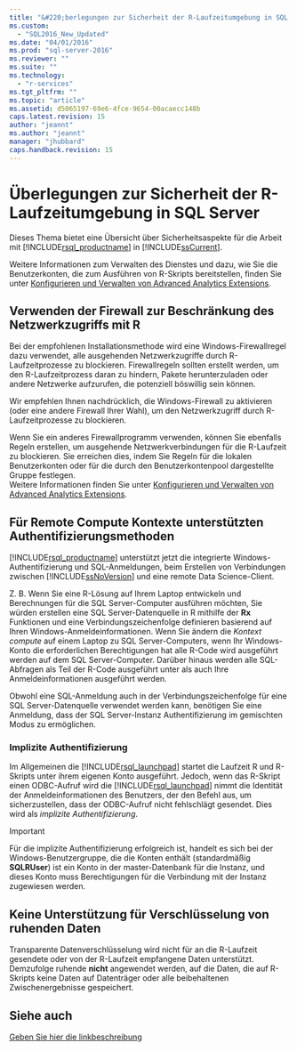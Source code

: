 ```yaml
---
title: "&#220;berlegungen zur Sicherheit der R-Laufzeitumgebung in SQL Server | Microsoft Docs"
ms.custom: 
  - "SQL2016_New_Updated"
ms.date: "04/01/2016"
ms.prod: "sql-server-2016"
ms.reviewer: ""
ms.suite: ""
ms.technology: 
  - "r-services"
ms.tgt_pltfrm: ""
ms.topic: "article"
ms.assetid: d5065197-69e6-4fce-9654-00acaecc148b
caps.latest.revision: 15
author: "jeannt"
ms.author: "jeannt"
manager: "jhubbard"
caps.handback.revision: 15
---
```

# &#220;berlegungen zur Sicherheit der R-Laufzeitumgebung in SQL Server
  Dieses Thema bietet eine Übersicht über Sicherheitsaspekte für die Arbeit mit [!INCLUDE[rsql_productname](../../includes/rsql-productname-md.md)] in [!INCLUDE[ssCurrent](../../includes/sscurrent-md.md)].  
  
 Weitere Informationen zum Verwalten des Dienstes und dazu, wie Sie die Benutzerkonten, die zum Ausführen von R-Skripts bereitstellen, finden Sie unter [Konfigurieren und Verwalten von Advanced Analytics Extensions](../../advanced-analytics/r-services/configure-and-manage-advanced-analytics-extensions.md).  
  
## Verwenden der Firewall zur Beschränkung des Netzwerkzugriffs mit R  
 Bei der empfohlenen Installationsmethode wird eine Windows-Firewallregel dazu verwendet, alle ausgehenden Netzwerkzugriffe durch R-Laufzeitprozesse zu blockieren. Firewallregeln sollten erstellt werden, um den R-Laufzeitprozess daran zu hindern, Pakete herunterzuladen oder andere Netzwerke aufzurufen, die potenziell böswillig sein können.  
  
 Wir empfehlen Ihnen nachdrücklich, die Windows-Firewall zu aktivieren (oder eine andere Firewall Ihrer Wahl), um den Netzwerkzugriff durch R-Laufzeitprozesse zu blockieren.  
  
 Wenn Sie ein anderes Firewallprogramm verwenden, können Sie ebenfalls Regeln erstellen, um ausgehende Netzwerkverbindungen für die R-Laufzeit zu blockieren. Sie erreichen dies, indem Sie Regeln für die lokalen Benutzerkonten oder für die durch den Benutzerkontenpool dargestellte Gruppe festlegen.   
Weitere Informationen finden Sie unter [Konfigurieren und Verwalten von Advanced Analytics Extensions](../../advanced-analytics/r-services/configure-and-manage-advanced-analytics-extensions.md).  
  
## Für Remote Compute Kontexte unterstützten Authentifizierungsmethoden 
  [!INCLUDE[rsql_productname](../../includes/rsql-productname-md.md)] unterstützt jetzt die integrierte Windows-Authentifizierung und SQL-Anmeldungen, beim Erstellen von Verbindungen zwischen [!INCLUDE[ssNoVersion](../../includes/ssnoversion-md.md)] und eine remote Data Science-Client. 
  
 Z. B. Wenn Sie eine R-Lösung auf Ihrem Laptop entwickeln und Berechnungen für die SQL Server-Computer ausführen möchten, Sie würden erstellen eine SQL Server-Datenquelle in R mithilfe der **Rx** Funktionen und eine Verbindungszeichenfolge definieren basierend auf Ihren Windows-Anmeldeinformationen. Wenn Sie ändern die _Kontext compute_ auf einem Laptop zu SQL Server-Computers, wenn Ihr Windows-Konto die erforderlichen Berechtigungen hat alle R-Code wird ausgeführt werden auf dem SQL Server-Computer. Darüber hinaus werden alle SQL-Abfragen als Teil der R-Code ausgeführt unter als auch Ihre Anmeldeinformationen ausgeführt werden. 
 
 Obwohl eine SQL-Anmeldung auch in der Verbindungszeichenfolge für eine SQL Server-Datenquelle verwendet werden kann, benötigen Sie eine Anmeldung, dass der SQL Server-Instanz Authentifizierung im gemischten Modus zu ermöglichen.
 
 ### Implizite Authentifizierung
  
 Im Allgemeinen die [!INCLUDE[rsql_launchpad](../../includes/rsql-launchpad-md.md)] startet die Laufzeit R und R-Skripts unter ihrem eigenen Konto ausgeführt. Jedoch, wenn das R-Skript einen ODBC-Aufruf wird die [!INCLUDE[rsql_launchpad](../../includes/rsql-launchpad-md.md)] nimmt die Identität der Anmeldeinformationen des Benutzers, der den Befehl aus, um sicherzustellen, dass der ODBC-Aufruf nicht fehlschlägt gesendet. Dies wird als *implizite Authentifizierung*. 
 
 > [!IMPORTANT] 
 >
 > Für die implizite Authentifizierung erfolgreich ist, handelt es sich bei der Windows-Benutzergruppe, die die Konten enthält (standardmäßig **SQLRUser**) ist ein Konto in der master-Datenbank für die Instanz, und dieses Konto muss Berechtigungen für die Verbindung mit der Instanz zugewiesen werden.  
  
## Keine Unterstützung für Verschlüsselung von ruhenden Daten  
 Transparente Datenverschlüsselung wird nicht für an die R-Laufzeit gesendete oder von der R-Laufzeit empfangene Daten unterstützt. Demzufolge ruhende **nicht** angewendet werden, auf die Daten, die auf R-Skripts keine Daten auf Datenträger oder alle beibehaltenen Zwischenergebnisse gespeichert.  
 
 ## Siehe auch
 [Geben Sie hier die linkbeschreibung](../../advanced-analytics/r-services/configuration-sql-server-r-services.md) 
  